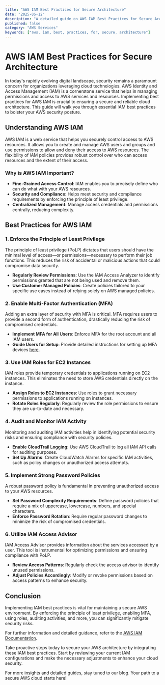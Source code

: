 ```yaml
---
title: "AWS IAM Best Practices for Secure Architecture"
date: "2025-06-12"
description: "A detailed guide on AWS IAM Best Practices for Secure Architecture"
published: false
category: "AWS Services"
keywords: ["aws, iam, best, practices, for, secure, architecture"]
---
```


# AWS IAM Best Practices for Secure Architecture

In today's rapidly evolving digital landscape, security remains a paramount concern for organizations leveraging cloud technologies. AWS Identity and Access Management (IAM) is a cornerstone service that helps in managing permissions and access to AWS services and resources. Implementing best practices for AWS IAM is crucial to ensuring a secure and reliable cloud architecture. This guide will walk you through essential IAM best practices to bolster your AWS security posture.

## Understanding AWS IAM

AWS IAM is a web service that helps you securely control access to AWS resources. It allows you to create and manage AWS users and groups and use permissions to allow and deny their access to AWS resources. The flexibility of IAM policies provides robust control over who can access resources and the extent of their access.

### Why is AWS IAM Important?

- **Fine-Grained Access Control**: IAM enables you to precisely define who can do what with your AWS resources.
- **Security and Compliance**: Helps meet security and compliance requirements by enforcing the principle of least privilege.
- **Centralized Management**: Manage access credentials and permissions centrally, reducing complexity.

## Best Practices for AWS IAM

### 1. Enforce the Principle of Least Privilege

The principle of least privilege (PoLP) dictates that users should have the minimal level of access—or permissions—necessary to perform their job functions. This reduces the risk of accidental or malicious actions that could compromise data security.

- **Regularly Review Permissions**: Use the IAM Access Analyzer to identify permissions granted that are not being used and remove them.
- **Use Customer Managed Policies**: Create policies tailored to your specific use cases instead of relying solely on AWS managed policies.

### 2. Enable Multi-Factor Authentication (MFA)

Adding an extra layer of security with MFA is critical. MFA requires users to provide a second form of authentication, drastically reducing the risk of compromised credentials.

- **Implement MFA for All Users**: Enforce MFA for the root account and all IAM users.
- **Guide Users for Setup**: Provide detailed instructions for setting up MFA devices [here](https://docs.aws.amazon.com/IAM/latest/UserGuide/id_credentials_mfa_enable_virtual.html).

### 3. Use IAM Roles for EC2 Instances

IAM roles provide temporary credentials to applications running on EC2 instances. This eliminates the need to store AWS credentials directly on the instance.

- **Assign Roles to EC2 Instances**: Use roles to grant necessary permissions to applications running on instances.
- **Rotate Roles Regularly**: Regularly review the role permissions to ensure they are up-to-date and necessary.

### 4. Audit and Monitor IAM Activity

Monitoring and auditing IAM activities help in identifying potential security risks and ensuring compliance with security policies.

- **Enable CloudTrail Logging**: Use AWS CloudTrail to log all IAM API calls for auditing purposes.
- **Set Up Alarms**: Create CloudWatch Alarms for specific IAM activities, such as policy changes or unauthorized access attempts.

### 5. Implement Strong Password Policies

A robust password policy is fundamental in preventing unauthorized access to your AWS resources.

- **Set Password Complexity Requirements**: Define password policies that require a mix of uppercase, lowercase, numbers, and special characters.
- **Enforce Password Rotation**: Require regular password changes to minimize the risk of compromised credentials.

### 6. Utilize IAM Access Advisor

IAM Access Advisor provides information about the services accessed by a user. This tool is instrumental for optimizing permissions and ensuring compliance with PoLP.

- **Review Access Patterns**: Regularly check the access advisor to identify unused permissions.
- **Adjust Policies Accordingly**: Modify or revoke permissions based on access patterns to enhance security.

## Conclusion

Implementing IAM best practices is vital for maintaining a secure AWS environment. By enforcing the principle of least privilege, enabling MFA, using roles, auditing activities, and more, you can significantly mitigate security risks.

For further information and detailed guidance, refer to the [AWS IAM Documentation](https://docs.aws.amazon.com/IAM/latest/UserGuide/introduction.html).

Take proactive steps today to secure your AWS architecture by integrating these IAM best practices. Start by reviewing your current IAM configurations and make the necessary adjustments to enhance your cloud security. 

For more insights and detailed guides, stay tuned to our blog. Your path to a secure AWS cloud starts here!